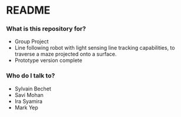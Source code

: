 # README #

### What is this repository for? ###
* Group Project
* Line following robot with light sensing line tracking capabilities, to traverse a maze projected onto a surface.
* Prototype version complete

### Who do I talk to? ###

* Sylvain Bechet
* Savi Mohan
* Ira Syamira 
* Mark Yep